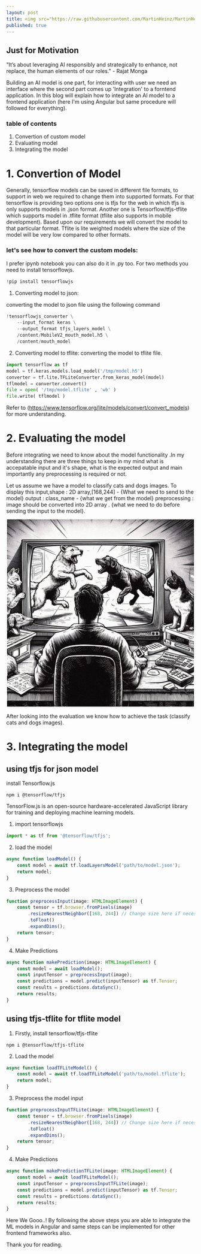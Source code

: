 ```yaml
---
layout: post
title: <img src="https://raw.githubusercontent.com/MartinHeinz/MartinHeinz/master/wave.gif" width="30px"> Integrating 🛠️ Tensorflow custom models in Frontend Applications💻.
published: true
---
```


## Just for Motivation

"It’s about leveraging AI responsibly and strategically to enhance, not replace, the human elements of our roles." - Rajat Monga

Building an AI model is one part, for interacting with user we need an interface where the second  part comes up 'Integration' to a forntend application. In this blog will explain how to integrate an AI model to a frontend application (here I'm using Angular but same procedure will followed for everything).

### table of contents
1. Convertion of custom model
2. Evaluating model
3. Integrating the model

# 1. Convertion of Model

Generally, tensorflow models can be saved in different file formats, to support in web we required to change them into supported formats. For that tensorflow is providing two options one is tfjs for the web in which tfjs is only supports models in .json format. Another one is Tensorflow/tfjs-tflite which supports model in .tflite format (tflite also supports in mobile development). Based upon our requirements we will convert the model to that particular format. Tflite is lite weighted models where the size of the model will be very low compared to other formats.

### let's see how to convert the custom models:

I prefer ipynb notebook you can also do it in .py too. For two methods you need to install tensorflowjs.

```python
!pip install tensorflowjs
```

1. Converting model to json:

converting the model to json file using the following command
```python
!tensorflowjs_converter \
    --input_format keras \
    --output_format tfjs_layers_model \
    /content/MobileV2_mouth_model.h5 \
    /content/mouth_model
```
2. Converting model to tflite:
converting the model to tflite file.
```python
import tensorflow as tf
model = tf.keras.models.load_model('/tmp/model.h5')
converter = tf.lite.TFLiteConverter.from_keras_model(model)
tflmodel = converter.convert()
file = open( '/tmp/model.tflite' , 'wb' )
file.write( tflmodel )
```
Refer to (https://www.tensorflow.org/lite/models/convert/convert_models) for more understanding.

# 2. Evaluating the model

Before integrating we need to know about the model functionality .In my understanding there are three things to keep in my mind what is accepatable input and it's shape, what is the expected output and main importantly any preprocessing is required or not.

Let us assume we have a model to classify cats and dogs images. To display this 
input,shape : 2D array,[168,244] - {What we need to send to the model}
output : class_name - {what we get from the model}
preprocessing : image should be converted into 2D array . {what we need to do before sending the input to the model}.

<div style="text-align:center;"> 
    <img src="/images/CatsNDogs.jpg" height="500px" width="500px">
</div>

After looking into the evaluation we know how to achieve the task (classify cats and dogs images).

# 3. Integrating the model

## using tfjs for json model
install Tensorflow.js 

```node
npm i @tensorflow/tfjs
```
TensorFlow.js is an open-source hardware-accelerated JavaScript library for training and deploying machine learning models.

1. import tensorflowjs 
```typescript
import * as tf from '@tensorflow/tfjs';
```

2. load the model
```typescript
async function loadModel() {
    const model = await tf.loadLayersModel('path/to/model.json');
    return model;
}
```

3. Preprocess the model
```typescript
function preprocessInput(image: HTMLImageElement) {
    const tensor = tf.browser.fromPixels(image)
        .resizeNearestNeighbor([168, 244]) // Change size here if necessary
        .toFloat()
        .expandDims();
    return tensor;
}
```

4. Make Predictions
```typescript
async function makePrediction(image: HTMLImageElement) {
    const model = await loadModel();
    const inputTensor = preprocessInput(image);
    const predictions = model.predict(inputTensor) as tf.Tensor;
    const results = predictions.dataSync();
    return results;
}
```

## using tfjs-tflite for tflite model

1. Firstly, install tensorflow/tfjs-tflite
```node
npm i @tensorflow/tfjs-tflite
```

2. Load the model
```typescript
async function loadTFLiteModel() {
    const model = await tf.loadTFLiteModel('path/to/model.tflite');
    return model;
}
```

3. Preprocess the model input
```typescript
function preprocessInputTFLite(image: HTMLImageElement) {
    const tensor = tf.browser.fromPixels(image)
        .resizeNearestNeighbor([168, 244]) // Change size here if necessary
        .toFloat()
        .expandDims();
    return tensor;
}
```

4. Make Predictions
```typescript
async function makePredictionTFLite(image: HTMLImageElement) {
    const model = await loadTFLiteModel();
    const inputTensor = preprocessInputTFLite(image);
    const predictions = model.predict(inputTensor) as tf.Tensor;
    const results = predictions.dataSync();
    return results;
}
```

Here We Gooo..! By following the above steps you are able to integrate the ML models in Angular and same steps can be implemented for other frontend frameworks also.

Thank you for reading.

